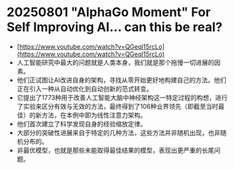 # 20250801  "AlphaGo Moment" For Self Improving AI... can this be real?
+ [https://www.youtube.com/watch?v=QGeql15rcLo](https://www.youtube.com/watch?v=QGeql15rcLo)
+ 人工智能研究中最大的问题就是人类本身，我们就是那个拖慢一切进展的因素。
+ 他们正试图让AI改进自身的架构，寻找从零开始更好地构建自己的方法。他们正在引入一种从自动优化到自动创新的范式转变。
+ 它提出了1773种用于改善人工智能大脑中神经架构这一特定过程的构想，进行了实验来区分有效与无效的方法，最终得到了106种业界领先（即截至当时最佳）的新方法，在本例中即为线性注意力架构。
+ 他们首次建立了科学发现自身的经验缩放定律。
+ 大部分的突破性进展来自于特定的几种方法，这些方法并非随机出现，也非随机分布的。
+ 非最优模型，也就是那些未能取得最佳结果的模型，表现出更严重的长尾问题。

